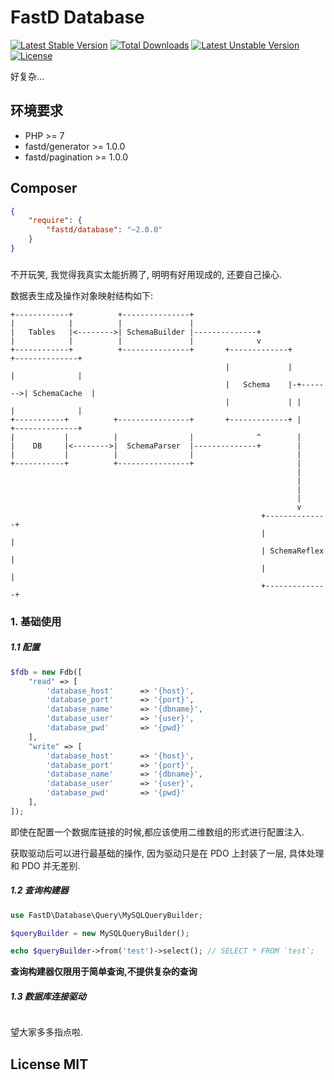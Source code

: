 # FastD Database

[![Latest Stable Version](https://poser.pugx.org/fastd/database/v/stable)](https://packagist.org/packages/fastd/database) [![Total Downloads](https://poser.pugx.org/fastd/database/downloads)](https://packagist.org/packages/fastd/database) [![Latest Unstable Version](https://poser.pugx.org/fastd/database/v/unstable)](https://packagist.org/packages/fastd/database) [![License](https://poser.pugx.org/fastd/database/license)](https://packagist.org/packages/fastd/database)

好复杂...

## 环境要求

* PHP >= 7
* fastd/generator >= 1.0.0
* fastd/pagination >= 1.0.0

## Composer

```json
{
    "require": {
        "fastd/database": "~2.0.0"
    }
}
```

###

不开玩笑, 我觉得我真实太能折腾了, 明明有好用现成的, 还要自己操心.

数据表生成及操作对象映射结构如下:

```
+------------+          +---------------+
|            |          |               |
|   Tables   |<-------->| SchemaBuilder |--------------+
|            |          |               |              v
+------------+          +---------------+       +-------------+          +--------------+
                                                |             |          |              |
                                                |   Schema    |-+------->| SchemaCache  |
                                                |             | |        |              |
+-----------+          +----------------+       +-------------+ |        +--------------+
|           |          |                |              ^        |
|    DB     |<-------->|  SchemaParser  |--------------+        |
|           |          |                |                       |
+-----------+          +----------------+                       |
                                                                |
                                                                |
                                                                |
                                                                |
                                                                v
                                                        +--------------+
                                                        |              |
                                                        | SchemaReflex |
                                                        |              |
                                                        +--------------+
```

### 1. 基础使用

##### 1.1 配置

```php
$fdb = new Fdb([
    "read" => [
        'database_host'      => '{host}',
        'database_port'      => '{port}',
        'database_name'      => '{dbname}',
        'database_user'      => '{user}',
        'database_pwd'       => '{pwd}'
    ],
    "write" => [
        'database_host'      => '{host}',
        'database_port'      => '{port}',
        'database_name'      => '{dbname}',
        'database_user'      => '{user}',
        'database_pwd'       => '{pwd}'
    ],
]);
```

即使在配置一个数据库链接的时候,都应该使用二维数组的形式进行配置注入.

获取驱动后可以进行最基础的操作, 因为驱动只是在 PDO 上封装了一层, 具体处理和 PDO 并无差别.

##### 1.2 查询构建器

```php
use FastD\Database\Query\MySQLQueryBuilder;

$queryBuilder = new MySQLQueryBuilder();

echo $queryBuilder->from('test')->select(); // SELECT * FROM `test`;
```

**查询构建器仅限用于简单查询,不提供复杂的查询**

##### 1.3 数据库连接驱动

```php

```

望大家多多指点啦.

## License MIT